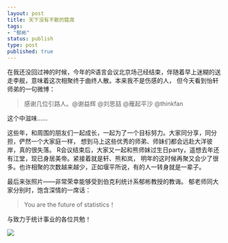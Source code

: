 ```yaml
--- 
layout: post
title: 天下没有不散的筵席
tags: 
- "郁彬"
status: publish
type: post
published: true
---
```

在我还没回过神的时候，今年的R语言会议北京场己经结束，伴随着早上迷糊的送走李舰，意味着这次相聚终于曲终人散。本来我不是伤感的人，
但今天看到怡轩师弟的一句微博：


> 感谢几位引路人。@谢益辉 @刘思喆 @雁起平沙 @thinkfan


这个中滋味……


这些年，和周围的朋友们一起成长，一起为了一个目标努力。大家同分享，同分担，俨然一个大家庭一样，
想到马上这些优秀的师弟、师妹们都会远赴大洋彼岸，真的很失落。
R会议结束后，大家又一起和熊师妹过生日party，遥想去年还有江堂，现已身居美帝。紧接着就是轩、熊和岚，
明年的这时候再聚又会少了很多。也许相聚的次数越来越少，正如堰平所说，有的人一转身就是一辈子。


最后来张照片——非常荣幸能够受到伯克利统计系郁彬教授的教诲。
郁老师同大家分别时，饱含深情的一席话：


> You are the future of statistics！
    
    
与致力于统计事业的各位共勉！

![](http://i.imgur.com/q7G3j.jpg)
